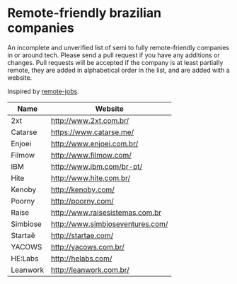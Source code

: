# Remote-friendly brazilian companies

An incomplete and unverified list of semi to fully remote-friendly companies in or around tech. Please send a pull request if you have any additions or changes. Pull requests will be accepted if the company is at least partially remote, they are added in alphabetical order in the list, and are added with a website.

Inspired by [remote-jobs](https://github.com/jessicard/remote-jobs).

Name | Website
------------ | -------
2xt | http://www.2xt.com.br/
Catarse | https://www.catarse.me/
Enjoei | http://www.enjoei.com.br/
Filmow | http://www.filmow.com/
IBM | http://www.ibm.com/br-pt/
Hite | http://www.hite.com.br/
Kenoby | http://kenoby.com/
Poorny | http://poorny.com/
Raise | http://www.raisesistemas.com.br
Simbiose | http://www.simbioseventures.com/
Startaê | http://startae.com/
YACOWS | http://yacows.com.br/
HE:Labs | http://helabs.com/
Leanwork | http://leanwork.com.br/
